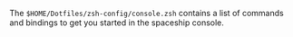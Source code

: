 The `$HOME/Dotfiles/zsh-config/console.zsh` contains a list of commands and bindings to get you started in the spaceship console.
